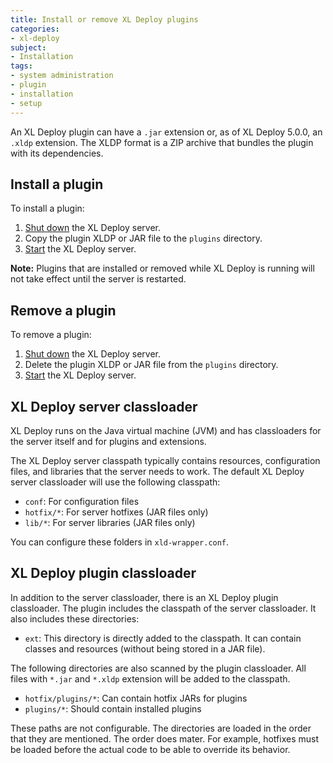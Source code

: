 ```yaml
---
title: Install or remove XL Deploy plugins
categories:
- xl-deploy
subject:
- Installation
tags:
- system administration
- plugin
- installation
- setup
---
```


An XL Deploy plugin can have a `.jar` extension or, as of XL Deploy 5.0.0, an `.xldp` extension. The XLDP format is a ZIP archive that bundles the plugin with its dependencies.

## Install a plugin

To install a plugin:

1. [Shut down](/xl-deploy/how-to/shut-down-xl-deploy.html) the XL Deploy server.
2. Copy the plugin XLDP or JAR file to the `plugins` directory.
3. [Start](/how-to/start-xl-deploy.html) the XL Deploy server.

**Note:** Plugins that are installed or removed while XL Deploy is running will not take effect until the server is restarted.

## Remove a plugin

To remove a plugin:

1. [Shut down](/xl-deploy/how-to/shut-down-xl-deploy.html) the XL Deploy server.
2. Delete the plugin XLDP or JAR file from the `plugins` directory.
3. [Start](/how-to/start-xl-deploy.html) the XL Deploy server.

## XL Deploy server classloader

XL Deploy runs on the Java virtual machine (JVM) and has classloaders for the server itself and for plugins and extensions.

The XL Deploy server classpath typically contains resources, configuration files, and libraries that the server needs to work. The default XL Deploy server classloader will use the following classpath:

* `conf`: For configuration files
* `hotfix/*`: For server hotfixes (JAR files only)
* `lib/*`: For server libraries (JAR files only)

You can configure these folders in `xld-wrapper.conf`.

## XL Deploy plugin classloader

In addition to the server classloader, there is an XL Deploy plugin classloader. The plugin includes the classpath of the server classloader. It also includes these directories:

* `ext`: This directory is directly added to the classpath. It can contain classes and resources (without being stored in a JAR file).

The following directories are also scanned by the plugin classloader. All files with `*.jar` and `*.xldp` extension will be added to the classpath.

* `hotfix/plugins/*`: Can contain hotfix JARs for plugins
* `plugins/*`: Should contain installed plugins

These paths are not configurable. The directories are loaded in the order that they are mentioned. The order does mater. For example, hotfixes must be loaded before the actual code to be able to override its behavior.
